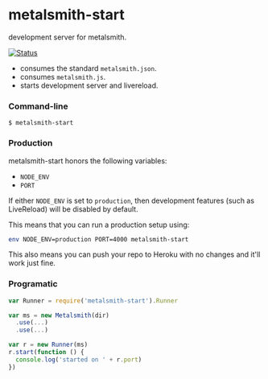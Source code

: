 # metalsmith-start

development server for metalsmith.

[![Status](https://travis-ci.org/rstacruz/metalsmith-start.svg?branch=master)](https://travis-ci.org/rstacruz/metalsmith-start "See test builds")

- consumes the standard `metalsmith.json`.
- consumes `metalsmith.js`.
- starts development server and livereload.

### Command-line

```
$ metalsmith-start
```

### Production

metalsmith-start honors the following variables:

* `NODE_ENV`
* `PORT`

If either `NODE_ENV` is set to `production`, then development features (such as LiveReload) will be disabled by default.

This means that you can run a production setup using:

```sh
env NODE_ENV=production PORT=4000 metalsmith-start
```

This also means you can push your repo to Heroku with no changes and it'll work just fine.

### Programatic

```js
var Runner = require('metalsmith-start').Runner

var ms = new Metalsmith(dir)
  .use(...)
  .use(...)

var r = new Runner(ms)
r.start(function () {
  console.log('started on ' + r.port)
})
```
